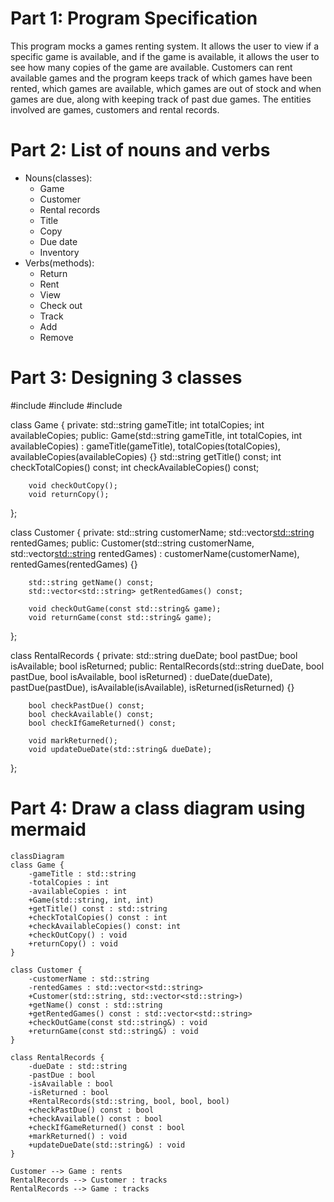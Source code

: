 # Part 1: Program Specification
This program mocks a games renting system. It allows the user to view if a
specific game is available, and if the game is available, it allows the user to
see how many copies of the game are available. Customers can rent available games
and the program keeps track of which games have been rented, which games are available,
which games are out of stock and when games are due, along with keeping track of past due games.
The entities involved are games, customers and rental records.

# Part 2: List of nouns and verbs
* Nouns(classes):
    * Game
    * Customer
    * Rental records
    * Title
    * Copy
    * Due date
    * Inventory
* Verbs(methods):
    * Return
    * Rent
    * View
    * Check out
    * Track
    * Add
    * Remove
    
# Part 3: Designing 3 classes

#include <iostream>
#include <vector>
#include <string>

class Game
{
    private:
        std::string gameTitle;
        int totalCopies;
        int availableCopies;
    public:
        Game(std::string gameTitle, int totalCopies, int availableCopies) : 
        gameTitle(gameTitle), totalCopies(totalCopies), availableCopies(availableCopies) {}
        std::string getTitle() const;
        int checkTotalCopies() const;
        int checkAvailableCopies() const;
        
        void checkOutCopy();
        void returnCopy();
};

class Customer
{
    private:
        std::string customerName;
        std::vector<std::string> rentedGames;
    public:
        Customer(std::string customerName, std::vector<std::string> rentedGames)
        : customerName(customerName), rentedGames(rentedGames) {}
        
        std::string getName() const;
        std::vector<std::string> getRentedGames() const;
        
        void checkOutGame(const std::string& game);
        void returnGame(const std::string& game);
        
};

class RentalRecords
{
    private:
        std::string dueDate;
        bool pastDue;
        bool isAvailable;
        bool isReturned;
    public:
        RentalRecords(std::string dueDate, bool pastDue, bool isAvailable, bool isReturned) :
        dueDate(dueDate), pastDue(pastDue), isAvailable(isAvailable), isReturned(isReturned) {}
        
        bool checkPastDue() const;
        bool checkAvailable() const;
        bool checkIfGameReturned() const;
        
        void markReturned();
        void updateDueDate(std::string& dueDate);
};

# Part 4: Draw a class diagram using mermaid
```mermaid
classDiagram
class Game {
    -gameTitle : std::string
    -totalCopies : int
    -availableCopies : int
    +Game(std::string, int, int)
    +getTitle() const : std::string
    +checkTotalCopies() const : int
    +checkAvailableCopies() const: int
    +checkOutCopy() : void
    +returnCopy() : void
}

class Customer {
    -customerName : std::string
    -rentedGames : std::vector<std::string>
    +Customer(std::string, std::vector<std::string>)
    +getName() const : std::string
    +getRentedGames() const : std::vector<std::string>
    +checkOutGame(const std::string&) : void
    +returnGame(const std::string&) : void
}

class RentalRecords {
    -dueDate : std::string
    -pastDue : bool
    -isAvailable : bool
    -isReturned : bool
    +RentalRecords(std::string, bool, bool, bool)
    +checkPastDue() const : bool
    +checkAvailable() const : bool
    +checkIfGameReturned() const : bool
    +markReturned() : void
    +updateDueDate(std::string&) : void
}

Customer --> Game : rents
RentalRecords --> Customer : tracks
RentalRecords --> Game : tracks
```
